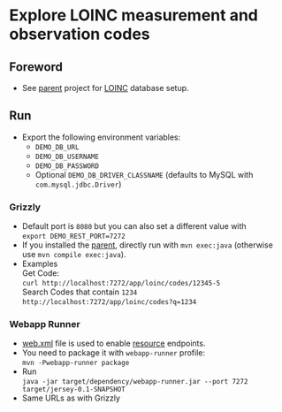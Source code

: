 # Explore LOINC measurement and observation codes

## Foreword
* See [parent](https://github.com/sfogo/rest-ways) project for [LOINC](https://loinc.org) database setup.

## Run
* Export the following environment variables:
  * `DEMO_DB_URL`
  * `DEMO_DB_USERNAME`
  * `DEMO_DB_PASSWORD`
  * Optional `DEMO_DB_DRIVER_CLASSNAME` (defaults to MySQL with `com.mysql.jdbc.Driver`)

### Grizzly
* Default port is `8080` but you can also set a different value with  
`export DEMO_REST_PORT=7272`
* If you installed the [parent](https://github.com/sfogo/rest-ways), directly run with `mvn exec:java` (otherwise use `mvn compile exec:java`).
* Examples  
Get Code:  
`curl http://localhost:7272/app/loinc/codes/12345-5`  
Search Codes that contain `1234`  
`http://localhost:7272/app/loinc/codes?q=1234`

### Webapp Runner
* [web.xml](https://github.com/sfogo/rest-ways/blob/master/jersey/src/main/webapp/WEB-INF/web.xml) file is used to enable [resource](https://github.com/sfogo/rest-ways/blob/master/jersey/src/main/java/com/vnet/jersey/LoincResource.java) endpoints.
* You need to package it with `webapp-runner` profile:  
`mvn -Pwebapp-runner package`
* Run  
`java -jar target/dependency/webapp-runner.jar --port 7272 target/jersey-0.1-SNAPSHOT`
* Same URLs as with Grizzly
